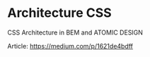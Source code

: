 # Architecture CSS
CSS Architecture in BEM and ATOMIC DESIGN

Article: https://medium.com/p/1621de4bdff

